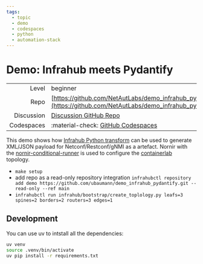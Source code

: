 ```yaml
---
tags:
  - topic
  - demo
  - codespaces
  - python
  - automation-stack
---
```


# Demo: Infrahub meets Pydantify


|             |                                                                                                                |
| ----------: | :--------------------------------------------------------------------------------------------------------------|
| Level       | beginner|intermediate|expert                                                                                   |
| Repo        | [https://github.com/NetAutLabs/demo_infrahub_pydantify](https://github.com/NetAutLabs/demo_infrahub_pydantify) |
| Discussion  | [Discussion GitHub Repo](https://github.com/NetAutLabs/demo_infrahub_pydantify/discussions)                    |
| Codespaces  | :material-check: [GitHub Codespaces](https://codespaces.new/NetAutLabs/demo_infrahub_pydantify)                |


This demo shows how [Infrahub Python transform](https://docs.infrahub.app/guides/python-transform) can be used to generate 
XML/JSON payload for Netconf/Restconf/gNMI as a artefact.
Nornir with the [nornir-conditional-runner](https://github.com/InfrastructureAsCode-ch/nornir_conditional_runner) is used
to configure the [containerlab](https://containerlab.dev/) topology. 


- `make setup`
- add repo as a read-only repository integration
  `infrahubctl repository add demo https://github.com/ubaumann/demo_infrahub_pydantify.git --read-only --ref main`
- `infrahubctl run infrahub/bootstrap/create_toplology.py leafs=3 spines=2 borders=2 routers=3 edges=1`


## Development

You can use uv to intstall all the dependencies:

```bash
uv venv
source .venv/bin/activate
uv pip install -r requirements.txt
```
